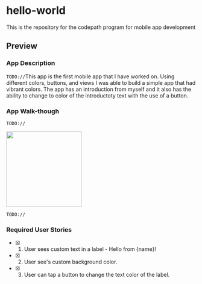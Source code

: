 # hello-world
This is the repository for the codepath program for mobile app development
## Preview

### App Description
`TODO://`This app is the first mobile app that I have worked on. Using different colors, buttons, and views I was able to build a simple app that had vibrant colors. The app has an introduction from myself and it also has the ability to change to color of the introductoty text with the use of a button. 

### App Walk-though
`TODO://` 

<img src="http:///hello-world/gif.gif?raw=true" width=200><br>

`TODO://` 

### Required User Stories
- [X] 1. User sees custom text in a label - Hello from {name}!
- [X] 2. User see's custom background color.
- [X] 3. User can tap a button to change the text color of the label.
